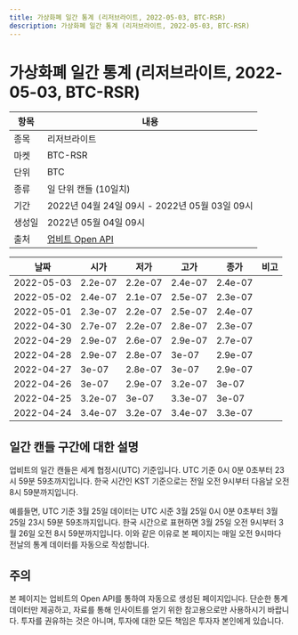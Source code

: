 ```yaml
---
title: 가상화폐 일간 통계 (리저브라이트, 2022-05-03, BTC-RSR)
description: 가상화폐 일간 통계 (리저브라이트, 2022-05-03, BTC-RSR)
---
```



가상화폐 일간 통계 (리저브라이트, 2022-05-03, BTC-RSR)
===

|항목|내용|
|--|--|
|종목|리저브라이트|
|마켓|BTC-RSR|
|단위|BTC|
|종류|일 단위 캔들 (10일치)|
|기간|2022년 04월 24일 09시 - 2022년 05월 03일 09시|
|생성일|2022년 05월 04일 09시|
|출처|[업비트 Open API](https://docs.upbit.com)|


|날짜|시가|저가|고가|종가|비고|
|--|--|--|--|--|--|
|2022-05-03|2.2e-07|2.2e-07|2.4e-07|2.4e-07|    |
|2022-05-02|2.4e-07|2.1e-07|2.5e-07|2.3e-07|    |
|2022-05-01|2.3e-07|2.2e-07|2.5e-07|2.4e-07|    |
|2022-04-30|2.7e-07|2.2e-07|2.8e-07|2.3e-07|    |
|2022-04-29|2.9e-07|2.6e-07|2.9e-07|2.7e-07|    |
|2022-04-28|2.9e-07|2.8e-07|3e-07|2.9e-07|    |
|2022-04-27|3e-07|2.8e-07|3e-07|2.9e-07|    |
|2022-04-26|3e-07|2.9e-07|3.2e-07|3e-07|    |
|2022-04-25|3.2e-07|3e-07|3.3e-07|3e-07|    |
|2022-04-24|3.4e-07|3.2e-07|3.4e-07|3.3e-07|    |


일간 캔들 구간에 대한 설명
---


업비트의 일간 캔들은 세계 협정시(UTC) 기준입니다. 
UTC 기준 0시 0분 0초부터 23시 59분 59초까지입니다. 
한국 시간인 KST 기준으로는 전일 오전 9시부터 다음날 오전 8시 59분까지입니다. 


예를들면, UTC 기준 3월 25일 데이터는 UTC 시준 3월 25일 0시 0분 0초부터 3월 25일 23시 59분 59초까지입니다. 
한국 시간으로 표현하면 3월 25일 오전 9시부터 3월 26일 오전 8시 59분까지입니다. 
이와 같은 이유로 본 페이지는 매일 오전 9시마다 전날의 통계 데이터를 자동으로 작성합니다. 


주의
---


본 페이지는 업비트의 Open API를 통하여 자동으로 생성된 페이지입니다. 
단순한 통계 데이터만 제공하고, 자료를 통해 인사이트를 얻기 위한 참고용으로만 사용하시기 바랍니다. 
투자를 권유하는 것은 아니며, 투자에 대한 모든 책임은 투자자 본인에게 있습니다. 
